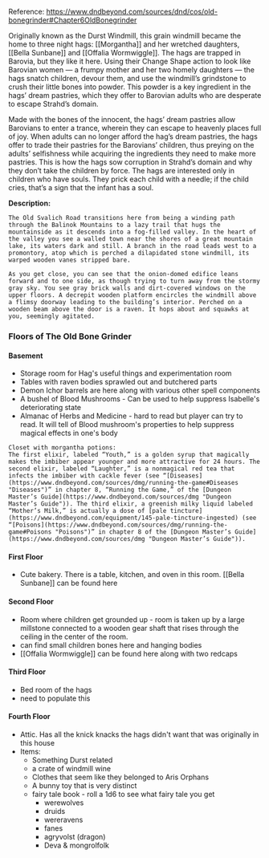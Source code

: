 Reference: https://www.dndbeyond.com/sources/dnd/cos/old-bonegrinder#Chapter6OldBonegrinder

Originally known as the Durst Windmill, this grain windmill became the home to three night hags: [[Morgantha]] and her wretched daughters, [[Bella Sunbane]] and [[Offalia Wormwiggle]]. The hags are trapped in Barovia, but they like it here. Using their Change Shape action to look like Barovian women — a frumpy mother and her two homely daughters — the hags snatch children, devour them, and use the windmill’s grindstone to crush their little bones into powder. This powder is a key ingredient in the hags’ dream pastries, which they offer to Barovian adults who are desperate to escape Strahd’s domain.

Made with the bones of the innocent, the hags’ dream pastries allow Barovians to enter a trance, wherein they can escape to heavenly places full of joy. When adults can no longer afford the hag’s dream pastries, the hags offer to trade their pastries for the Barovians’ children, thus preying on the adults’ selfishness while acquiring the ingredients they need to make more pastries. This is how the hags sow corruption in Strahd’s domain and why they don’t take the children by force. The hags are interested only in children who have souls. They prick each child with a needle; if the child cries, that’s a sign that the infant has a soul.

**Description:** 
```
The Old Svalich Road transitions here from being a winding path through the Balinok Mountains to a lazy trail that hugs the mountainside as it descends into a fog-filled valley. In the heart of the valley you see a walled town near the shores of a great mountain lake, its waters dark and still. A branch in the road leads west to a promontory, atop which is perched a dilapidated stone windmill, its warped wooden vanes stripped bare.

As you get close, you can see that the onion-domed edifice leans forward and to one side, as though trying to turn away from the stormy gray sky. You see gray brick walls and dirt-covered windows on the upper floors. A decrepit wooden platform encircles the windmill above a flimsy doorway leading to the building’s interior. Perched on a wooden beam above the door is a raven. It hops about and squawks at you, seemingly agitated.
```

### Floors of The Old Bone Grinder

#### Basement
- Storage room for Hag's useful things and experimentation room
- Tables with raven bodies sprawled out and butchered parts
- Demon Ichor barrels are here along with various other spell components
- A bushel of Blood Mushrooms - Can be used to help suppress Isabelle's deteriorating state
- Almanac of Herbs and Medicine - hard to read but player can try to read. It will tell of Blood mushroom's properties to help suppress magical effects in one's body
```
Closet with morgantha potions: 
The first elixir, labeled “Youth,” is a golden syrup that magically makes the imbiber appear younger and more attractive for 24 hours. The second elixir, labeled “Laughter,” is a nonmagical red tea that infects the imbiber with cackle fever (see “[Diseases](https://www.dndbeyond.com/sources/dmg/running-the-game#Diseases "Diseases")” in chapter 8, “Running the Game,” of the [Dungeon Master’s Guide](https://www.dndbeyond.com/sources/dmg "Dungeon Master’s Guide")). The third elixir, a greenish milky liquid labeled “Mother’s Milk,” is actually a dose of [pale tincture](https://www.dndbeyond.com/equipment/145-pale-tincture-ingested) (see “[Poisons](https://www.dndbeyond.com/sources/dmg/running-the-game#Poisons "Poisons")” in chapter 8 of the [Dungeon Master’s Guide](https://www.dndbeyond.com/sources/dmg "Dungeon Master’s Guide")).
```
#### First Floor 
- Cute bakery. There is a table, kitchen, and oven in this room. [[Bella Sunbane]] can be found here
#### Second Floor
- Room where children get grounded up - room is taken up by a large millstone connected to a wooden gear shaft that rises through the ceiling in the center of the room.
- can find small children bones here and hanging bodies
- [[Offalia Wormwiggle]] can be found here along with two redcaps
#### Third Floor
- Bed room of the hags
- need to populate this
#### Fourth Floor
- Attic. Has all the knick knacks the hags didn't want that was originally in this house
- Items:
	- Something Durst related
	- a crate of windmill wine
	-  Clothes that seem like they belonged to Aris Orphans
	- A bunny toy that is very distinct
	- fairy tale book - roll a 1d6 to see what fairy tale you get
		- werewolves
		- druids
		- wereravens
		- fanes
		- agryvolst (dragon)
		- Deva & mongrolfolk
